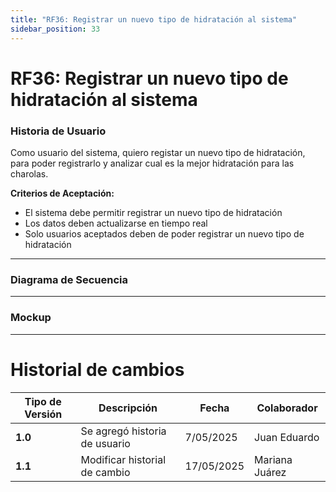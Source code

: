 ```yaml
---
title: "RF36: Registrar un nuevo tipo de hidratación al sistema"  
sidebar_position: 33
---
```


# RF36: Registrar un nuevo tipo de hidratación al sistema

### Historia de Usuario
Como usuario del sistema, quiero registar un nuevo tipo de hidratación, para poder registrarlo y analizar cual es la mejor hidratación para las charolas.

  **Criterios de Aceptación:**
  - El sistema debe permitir registrar un nuevo tipo de hidratación
  - Los datos deben actualizarse en tiempo real
  - Solo usuarios aceptados deben de poder registrar un nuevo tipo de hidratación

---

### Diagrama de Secuencia


---

### Mockup

---

# Historial de cambios
| **Tipo de Versión** | **Descripción**                      | **Fecha** | **Colaborador**   |
| ------------------- | ------------------------------------ | --------- | ----------------- |
| **1.0**             | Se agregó historia de usuario        | 7/05/2025 | Juan Eduardo      |
| **1.1**             | Modificar historial de cambio        | 17/05/2025| Mariana Juárez    |